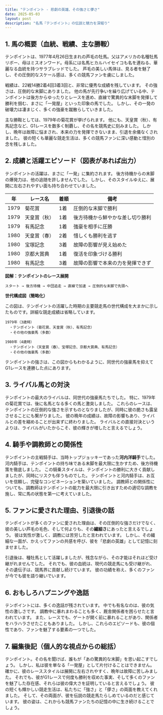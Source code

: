 ```yaml
---
title: "テンポイント - 悲劇の英雄、その強さと儚さ"
date: 2025-05-03
layout: post
description: "名馬『テンポイント』の伝説と魅力を深堀り"
---
```


## 1. 馬の概要（血統、戦績、主な勝鞍）

テンポイントは、1977年4月26日生まれの芦毛の牡馬。父はアメリカの名種牡馬リボー、母はミスオンワード。母系には名馬ヒカルハイセイコも名を連ねる、華麗なる血統を持つサラブレッドでした。  芦毛の美しい馬体は、見る者を魅了し、その圧倒的なスケール感は、多くの競馬ファンを虜にしました。

戦績は、22戦14勝2着4回3着3回と、非常に優秀な成績を残しています。  その強さは、圧倒的な末脚にありました。  他の馬が先行争いを繰り広げている中、テンポイントは後方からゆったりとレースを進め、直線で驚異的な末脚を発揮して勝利を掴む、まさに「一発屋」といった印象の馬でした。  しかし、その一発の破壊力は凄まじく、多くの強豪を蹴散らしていきました。

主な勝鞍としては、1979年の菊花賞が挙げられます。  他にも、天皇賞（秋）、有馬記念など、G1レースを数多く制覇し、その名を競馬史に刻みました。 しかし、晩年は故障に悩まされ、本来の力を発揮できないまま、引退を余儀なくされました。  彼の短くも華麗な競走生活は、多くの競馬ファンに深い感動と惜別の念を残しました。

## 2. 成績と活躍エピソード（図表があれば出力）

テンポイントの活躍は、まさに「一発」に集約されます。  後方待機からの末脚の爆発力は、他の追随を許しませんでした。  しかし、そのスタイルゆえに、展開に左右されやすい面も持ち合わせていました。


| 年 | レース名             | 着順 | 備考                                     |
|---|----------------------|-----|-----------------------------------------|
| 1979 | 菊花賞               | 1着 | 圧倒的な末脚で勝利                       |
| 1979 | 天皇賞（秋）         | 1着 | 後方待機から鮮やかな差し切り勝利       |
| 1979 | 有馬記念             | 1着 | 強豪を相手に圧勝                         |
| 1980 | 天皇賞（春）         | 2着 | 惜しくも勝利を逃す                     |
| 1980 | 宝塚記念             | 3着 | 故障の影響が見え始めた                  |
| 1980 | 京都大賞典           | 1着 | 復活を印象づける勝利                     |
| 1980 | 有馬記念             | 3着 | 故障の影響で本来の力を発揮できず       |


**図解：テンポイントのレース展開**

```
スタート → 後方待機 → 中団追走 → 直線で加速 → 圧倒的な末脚で先頭へ
```

**世代構成図（簡略化）**

この図は、テンポイントの活躍した時期の主要競走馬の世代構成を大まかに示したものです。詳細な競走成績は省略しています。


```
1979年（3歳時）
  ・テンポイント（菊花賞、天皇賞（秋）、有馬記念）
  ・その他の強豪馬（多数）

1980年（4歳時）
  ・テンポイント（天皇賞（春）、宝塚記念、京都大賞典、有馬記念）
  ・その他の強豪馬（多数）
```

テンポイントの強さは、この図からもわかるように、同世代の強豪馬を抑えてG1レースを連勝した点にあります。


## 3. ライバル馬との対決

テンポイントの最大のライバルは、同世代の強豪馬たちでした。  特に、1979年の菊花賞では、後に名馬となる多くの馬と激突しました。  これらのレースは、テンポイントの圧倒的な強さを示すものとなりましたが、同時に彼の脆さも露呈させることにも繋がりました。  彼の晩年の成績は、故障の影響もあり、ライバルとの差を縮めることが出来ずに終わりました。  ライバルとの直接対決というよりは、ライバルがいたからこそ、彼の輝きが増したと言えるでしょう。


## 4. 騎手や調教師との関係性

テンポイントの主戦騎手は、当時トップジョッキーであった**河内洋騎手**でした。  河内騎手は、テンポイントの持ち味である末脚を最大限に生かすため、後方待機策を徹底しました。  この騎乗スタイルは、テンポイントの勝利に大きく貢献しましたが、同時にリスクも伴うものでした。  テンポイントと河内騎手は、お互いを信頼し、完璧なコンビネーションを築いていました。  調教師との関係性についても、調教師はテンポイントの能力を最大限に引き出すための適切な調教を施し、常に馬の状態を第一に考えていました。


## 5. ファンに愛された理由、引退後の話

テンポイントが多くのファンに愛された理由は、その圧倒的な強さだけでなく、彼の美しい芦毛の毛色、そして何よりも、その**繊細さ**にあったと言えるでしょう。  彼は気性が激しく、調教には苦労したと言われています。  しかし、その繊細な一面が、かえってファンの共感を呼び、彼を「悲劇の英雄」として記憶に刻ませました。

引退後は、種牡馬として活躍しましたが、残念ながら、その才能はそれほど受け継がれませんでした。  それでも、彼の血統は、現代の競走馬にも受け継がれ、その遺伝子は、競馬界に貢献し続けています。  彼の功績を称え、多くのファンが今でも彼を語り継いでいます。


## 6. おもしろハプニングや逸話

テンポイントには、多くの逸話が残されています。  中でも有名なのは、彼の気性の激しさです。  調教中に暴れまわることも多く、厩舎関係者を困らせたと言われています。  また、レースでも、ゲートが開く前に暴れることがあり、関係者をハラハラさせたこともありました。  しかし、これらのエピソードも、彼の個性であり、ファンを魅了する要素の一つでした。


## 7. 編集後記（個人的な視点からの総括）

テンポイント。その名を聞けば、誰もが「あの驚異的な末脚」を思い起こすでしょう。  しかし、私は彼を単なる「一発屋」として片付けることはできません。  確かに、彼のレーススタイルは展開に左右されやすく、晩年は故障に苦しみました。  それでも、彼がG1レースで何度も勝利を収めた事実、そして多くのファンを魅了した存在感、それらは彼の偉大さを証明していると言えるでしょう。  彼の短くも輝かしい競走生活は、私たちに「強さ」と「儚さ」の両面を教えてくれました。  そして、その両面が、彼を伝説の競走馬たらしめているのだと感じています。  彼の姿は、これからも競馬ファンたちの記憶の中に生き続けることでしょう。

